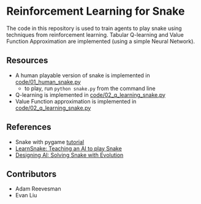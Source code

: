 # Reinforcement Learning for Snake

The code in this repository is used to train agents to play snake using techniques from reinforcement learning.
Tabular Q-learning and Value Function Approximation are implemented (using a simple Neural Network).

## Resources

- A human playable version of snake is implemented in [code/01_human_snake.py](code/01_human_snake.py)
   - to play, run `python snake.py` from the command line
- Q-learning is implemented in [code/02_q_learning_snake.py](code/02_q_learning_snake.py)
- Value Function approximation is implemented in [code/02_q_learning_snake.py](code/02_q_learning_snake.py)

## References

- Snake with pygame [tutorial](https://pythonspot.com/snake-with-pygame/)
- [LearnSnake: Teaching an AI to play Snake](https://italolelis.com/snake)
- [Designing AI: Solving Snake with Evolution](https://becominghuman.ai/designing-ai-solving-snake-with-evolution-f3dd6a9da867)

## Contributors

- Adam Reevesman
- Evan Liu
